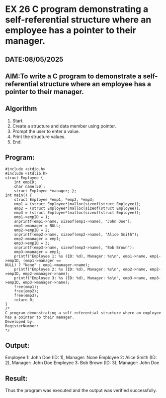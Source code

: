 # EX 26 C program demonstrating a self-referential structure where an employee has a pointer to their manager.
## DATE:08/05/2025
## AIM:To write a C program to demonstrate a self-referential structure where an employee has a pointer to their manager.

## Algorithm
1. Start. 
2. Create a structure and data member using pointer. 
3. Prompt the user to enter a value. 
4. Print the structure values. 
5. End. 

## Program:
```
#include <stdio.h> 
#include <stdlib.h> 
struct Employee { 
    int empID; 
    char name[50]; 
    struct Employee *manager; }; 
int main() { 
    struct Employee *emp1, *emp2, *emp3; 
    emp1 = (struct Employee*)malloc(sizeof(struct Employee)); 
    emp2 = (struct Employee*)malloc(sizeof(struct Employee)); 
    emp3 = (struct Employee*)malloc(sizeof(struct Employee)); 
    emp1->empID = 1; 
    snprintf(emp1->name, sizeof(emp1->name), "John Doe"); 
    emp1->manager = NULL;   
    emp2->empID = 2; 
    snprintf(emp2->name, sizeof(emp2->name), "Alice Smith"); 
    emp2->manager = emp1;  
    emp3->empID = 3; 
    snprintf(emp3->name, sizeof(emp3->name), "Bob Brown"); 
    emp3->manager = emp1;  
    printf("Employee 1: %s (ID: %d), Manager: %s\n", emp1->name, emp1->empID, (emp1->manager == 
NULL) ? "None" : emp1->manager->name); 
    printf("Employee 2: %s (ID: %d), Manager: %s\n", emp2->name, emp2->empID, emp2->manager->name); 
    printf("Employee 3: %s (ID: %d), Manager: %s\n", emp3->name, emp3->empID, emp3->manager->name); 
    free(emp1); 
    free(emp2); 
    free(emp3); 
    return 0; 
} 
/*
C program demonstrating a self-referential structure where an employee has a pointer to their manager.
Developed by: 
RegisterNumber:  
*/
```

## Output:
Employee 1: John Doe (ID: 1), Manager: None
Employee 2: Alice Smith (ID: 2), Manager: John Doe
Employee 3: Bob Brown (ID: 3), Manager: John Doe


## Result:
Thus the program was executed and the output was verified successfully.
